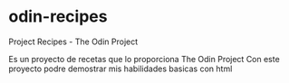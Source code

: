 # odin-recipes
Project Recipes - The Odin Project

Es un proyecto de recetas que lo proporciona The Odin Project
Con este proyecto podre demostrar mis habilidades basicas con html
